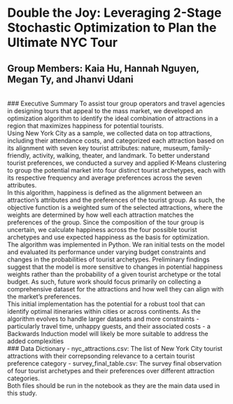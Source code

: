 # Double the Joy: Leveraging 2-Stage Stochastic Optimization to Plan the Ultimate NYC Tour
## Group Members: Kaia Hu, Hannah Nguyen, Megan Ty, and Jhanvi Udani
<br>
### Executive Summary
To assist tour group operators and travel agencies in designing tours that appeal to the
mass market, we developed an optimization algorithm to identify the ideal combination of
attractions in a region that maximizes happiness for potential tourists. <br>
Using New York City as a sample, we collected data on top attractions, including their
attendance costs, and categorized each attraction based on its alignment with seven key tourist
attributes: nature, museum, family-friendly, activity, walking, theater, and landmark. To better
understand tourist preferences, we conducted a survey and applied K-Means clustering to group
the potential market into four distinct tourist archetypes, each with its respective frequency and
average preferences across the seven attributes. <br>
In this algorithm, happiness is defined as the alignment between an attraction’s attributes
and the preferences of the tourist group. As such, the objective function is a weighted sum of the
selected attractions, where the weights are determined by how well each attraction matches the
preferences of the group. Since the composition of the tour group is uncertain, we calculate
happiness across the four possible tourist archetypes and use expected happiness as the basis for
optimization. <br>
The algorithm was implemented in Python. We ran initial tests on the model and
evaluated its performance under varying budget constraints and changes in the probabilities of
tourist archetypes. Preliminary findings suggest that the model is more sensitive to changes in
potential happiness weights rather than the probability of a given tourist archetype or the total
budget. As such, future work should focus primarily on collecting a comprehensive dataset for the
attractions and how well they can align with the market’s preferences. <br>
This initial implementation has the potential for a robust tool that can identify optimal
itineraries within cities or across continents. As the algorithm evolves to handle larger datasets
and more constraints - particularly travel time, unhappy guests, and their associated costs - a
Backwards Induction model will likely be more suitable to address the added complexities <br>
### Data Dictionary
- nyc_attractions.csv: The list of New York City tourist attractions with their correpsonding relevance to a certain tourist preference category
- survey_final_table.csv: The survey final observation of four tourist archetypes and their preferences over different attraction categories. 
<br> Both files should be run in the notebook as they are the main data used in this study. 

